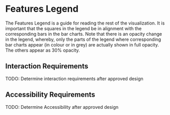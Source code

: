 # Features Legend

The Features Legend is a guide for reading the rest of the visualization. It is important
that the squares in the legend be in alignment with the corresponding bars in the bar charts. 
Note that there is an opacity change in the legend, whereby, only the parts of the legend where 
corresponding bar charts appear (in colour or in grey) are actually shown in full opacity.
The others appear as 30% opacity.

## Interaction Requirements

TODO: Determine interaction requirements after approved design

## Accessibility Requirements

TODO: Determine Accessibility after approved design
